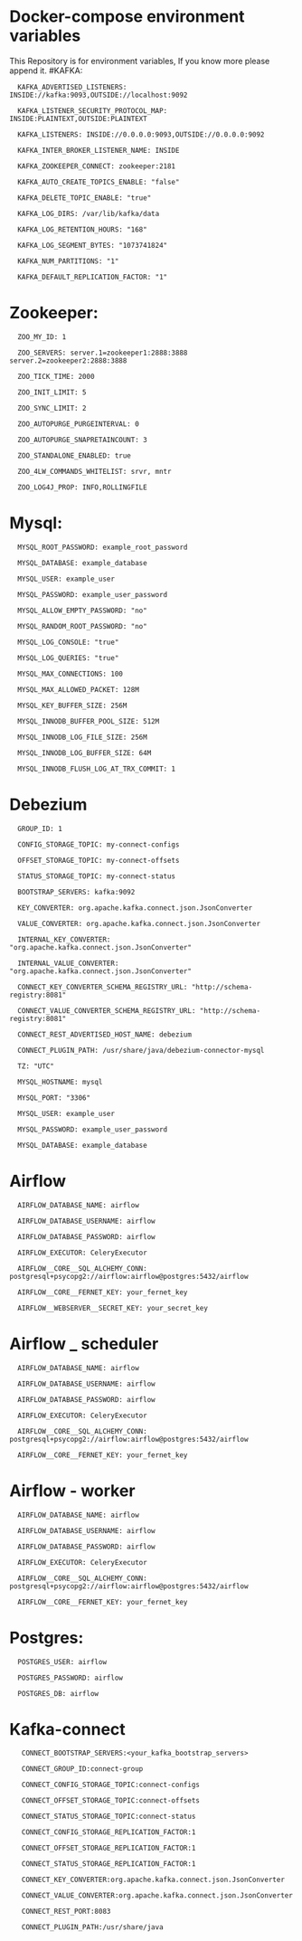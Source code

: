 # Docker-compose environment variables
This Repository is for environment variables, 
If you know more please append it.
#KAFKA:

      KAFKA_ADVERTISED_LISTENERS: INSIDE://kafka:9093,OUTSIDE://localhost:9092
      
      KAFKA_LISTENER_SECURITY_PROTOCOL_MAP: INSIDE:PLAINTEXT,OUTSIDE:PLAINTEXT
      
      KAFKA_LISTENERS: INSIDE://0.0.0.0:9093,OUTSIDE://0.0.0.0:9092
      
      KAFKA_INTER_BROKER_LISTENER_NAME: INSIDE
      
      KAFKA_ZOOKEEPER_CONNECT: zookeeper:2181
      
      KAFKA_AUTO_CREATE_TOPICS_ENABLE: "false"
      
      KAFKA_DELETE_TOPIC_ENABLE: "true"
      
      KAFKA_LOG_DIRS: /var/lib/kafka/data
      
      KAFKA_LOG_RETENTION_HOURS: "168"
      
      KAFKA_LOG_SEGMENT_BYTES: "1073741824"
      
      KAFKA_NUM_PARTITIONS: "1"
      
      KAFKA_DEFAULT_REPLICATION_FACTOR: "1"



# Zookeeper:

      ZOO_MY_ID: 1

      ZOO_SERVERS: server.1=zookeeper1:2888:3888 server.2=zookeeper2:2888:3888
      
      ZOO_TICK_TIME: 2000
      
      ZOO_INIT_LIMIT: 5
      
      ZOO_SYNC_LIMIT: 2
      
      ZOO_AUTOPURGE_PURGEINTERVAL: 0
      
      ZOO_AUTOPURGE_SNAPRETAINCOUNT: 3
      
      ZOO_STANDALONE_ENABLED: true
      
      ZOO_4LW_COMMANDS_WHITELIST: srvr, mntr
      
      ZOO_LOG4J_PROP: INFO,ROLLINGFILE

# Mysql:

      MYSQL_ROOT_PASSWORD: example_root_password

      MYSQL_DATABASE: example_database
      
      MYSQL_USER: example_user
      
      MYSQL_PASSWORD: example_user_password
      
      MYSQL_ALLOW_EMPTY_PASSWORD: "no"
      
      MYSQL_RANDOM_ROOT_PASSWORD: "no"
      
      MYSQL_LOG_CONSOLE: "true"
      
      MYSQL_LOG_QUERIES: "true"
      
      MYSQL_MAX_CONNECTIONS: 100
      
      MYSQL_MAX_ALLOWED_PACKET: 128M
      
      MYSQL_KEY_BUFFER_SIZE: 256M
      
      MYSQL_INNODB_BUFFER_POOL_SIZE: 512M
      
      MYSQL_INNODB_LOG_FILE_SIZE: 256M
      
      MYSQL_INNODB_LOG_BUFFER_SIZE: 64M
      
      MYSQL_INNODB_FLUSH_LOG_AT_TRX_COMMIT: 1

# Debezium

      GROUP_ID: 1
      
      CONFIG_STORAGE_TOPIC: my-connect-configs
      
      OFFSET_STORAGE_TOPIC: my-connect-offsets
      
      STATUS_STORAGE_TOPIC: my-connect-status
      
      BOOTSTRAP_SERVERS: kafka:9092
      
      KEY_CONVERTER: org.apache.kafka.connect.json.JsonConverter
      
      VALUE_CONVERTER: org.apache.kafka.connect.json.JsonConverter
      
      INTERNAL_KEY_CONVERTER: "org.apache.kafka.connect.json.JsonConverter"
      
      INTERNAL_VALUE_CONVERTER: "org.apache.kafka.connect.json.JsonConverter"
      
      CONNECT_KEY_CONVERTER_SCHEMA_REGISTRY_URL: "http://schema-registry:8081"
      
      CONNECT_VALUE_CONVERTER_SCHEMA_REGISTRY_URL: "http://schema-registry:8081"
      
      CONNECT_REST_ADVERTISED_HOST_NAME: debezium
      
      CONNECT_PLUGIN_PATH: /usr/share/java/debezium-connector-mysql
      
      TZ: "UTC"
      
      MYSQL_HOSTNAME: mysql
      
      MYSQL_PORT: "3306"
      
      MYSQL_USER: example_user
      
      MYSQL_PASSWORD: example_user_password
      
      MYSQL_DATABASE: example_database
      

# Airflow

      AIRFLOW_DATABASE_NAME: airflow
      
      AIRFLOW_DATABASE_USERNAME: airflow
      
      AIRFLOW_DATABASE_PASSWORD: airflow
      
      AIRFLOW_EXECUTOR: CeleryExecutor
      
      AIRFLOW__CORE__SQL_ALCHEMY_CONN: postgresql+psycopg2://airflow:airflow@postgres:5432/airflow
      
      AIRFLOW__CORE__FERNET_KEY: your_fernet_key
      
      AIRFLOW__WEBSERVER__SECRET_KEY: your_secret_key


# Airflow _ scheduler

      AIRFLOW_DATABASE_NAME: airflow
      
      AIRFLOW_DATABASE_USERNAME: airflow
      
      AIRFLOW_DATABASE_PASSWORD: airflow
      
      AIRFLOW_EXECUTOR: CeleryExecutor
      
      AIRFLOW__CORE__SQL_ALCHEMY_CONN: postgresql+psycopg2://airflow:airflow@postgres:5432/airflow
      
      AIRFLOW__CORE__FERNET_KEY: your_fernet_key

# Airflow - worker

      AIRFLOW_DATABASE_NAME: airflow
      
      AIRFLOW_DATABASE_USERNAME: airflow
      
      AIRFLOW_DATABASE_PASSWORD: airflow
      
      AIRFLOW_EXECUTOR: CeleryExecutor
      
      AIRFLOW__CORE__SQL_ALCHEMY_CONN: postgresql+psycopg2://airflow:airflow@postgres:5432/airflow
      
      AIRFLOW__CORE__FERNET_KEY: your_fernet_key

# Postgres:
      POSTGRES_USER: airflow
      
      POSTGRES_PASSWORD: airflow
      
      POSTGRES_DB: airflow

# Kafka-connect
 
       CONNECT_BOOTSTRAP_SERVERS:<your_kafka_bootstrap_servers>
       
       CONNECT_GROUP_ID:connect-group
       
       CONNECT_CONFIG_STORAGE_TOPIC:connect-configs
       
       CONNECT_OFFSET_STORAGE_TOPIC:connect-offsets
       
       CONNECT_STATUS_STORAGE_TOPIC:connect-status
       
       CONNECT_CONFIG_STORAGE_REPLICATION_FACTOR:1
       
       CONNECT_OFFSET_STORAGE_REPLICATION_FACTOR:1
       
       CONNECT_STATUS_STORAGE_REPLICATION_FACTOR:1
       
       CONNECT_KEY_CONVERTER:org.apache.kafka.connect.json.JsonConverter
       
       CONNECT_VALUE_CONVERTER:org.apache.kafka.connect.json.JsonConverter
       
       CONNECT_REST_PORT:8083
       
       CONNECT_PLUGIN_PATH:/usr/share/java
      
